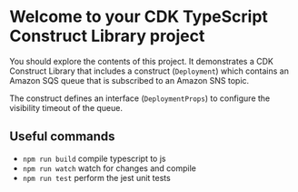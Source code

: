 # Welcome to your CDK TypeScript Construct Library project

You should explore the contents of this project. It demonstrates a CDK Construct Library that includes a construct (`Deployment`)
which contains an Amazon SQS queue that is subscribed to an Amazon SNS topic.

The construct defines an interface (`DeploymentProps`) to configure the visibility timeout of the queue.

## Useful commands

- `npm run build` compile typescript to js
- `npm run watch` watch for changes and compile
- `npm run test` perform the jest unit tests
